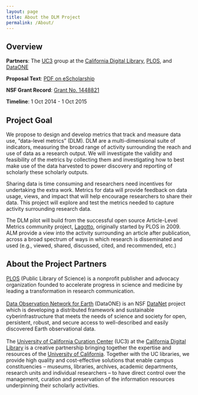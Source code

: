 ```yaml
---
layout: page
title: About the DLM Project
permalink: /About/
---
```


## Overview

**Partners**: The <a href="http://cdlib.org/services/uc3">UC3</a> group at the [California Digital Library](http://cdlib.org), <a href="http://plos.org">PLOS</a>, and <a href="http://dataone.org">DataONE</a>

**Proposal Text**: [PDF on eScholarship](http://escholarship.org/uc/item/9kf081vf)

**NSF Grant Record**: [Grant No. 1448821](http://www.nsf.gov/awardsearch/showAward?AWD_ID=1448821&HistoricalAwards=false)

**Timeline**: 1 Oct 2014 - 1 Oct 2015


## Project Goal 

We propose to design and develop metrics that track and measure data use, “data-level metrics” (DLM). DLM are a multi-dimensional suite of indicators, measuring the broad range of activity surrounding the reach and use of data as a research output. We will investigate the validity and feasibility of the metrics by collecting them and investigating how to best make use of the data harvested to power discovery and reporting of scholarly these scholarly outputs.  

Sharing data is time consuming and researchers need incentives for undertaking the extra work. Metrics for data will provide feedback on data usage, views, and impact that will help encourage researchers to share their data. This project will explore and test the metrics needed to capture activity surrounding research data.

The DLM pilot will build from the successful open source Article-Level Metrics community project, <a href="https://github.com/articlemetrics/lagotto">Lagotto</a>, originally started by PLOS in 2009. ALM provide a view into the activity surrounding an article after publication, across a broad spectrum of ways in which research is disseminated and used (e.g., viewed, shared, discussed, cited, and recommended, etc.)

## About the Project Partners

<a href="http://plos.org" target="_blank">PLOS</a> (Public Library of Science) is a nonprofit publisher and advocacy organization founded to accelerate progress in science and medicine by leading a transformation in research communication.
<br><br>
<a href="http://dataone.org" target="_blank">Data Observation Network for Earth</a> (DataONE) is an NSF <a href="http://en.wikipedia.org/wiki/Datanet" target="_blank">DataNet</a> project which is developing a distributed framework and sustainable cyberinfrastructure that meets the needs of science and society for open, persistent, robust, and secure access to well-described and easily discovered Earth observational data.
<br><br>
The <a href="http://cdlib.org/services/uc3" target="_blank">University of California Curation Center</a> (UC3) at the <a href="http://cdlib.org" target="_blank">California Digital Library</a> is a creative partnership bringing together the expertise and resources of the <a href="http://universityofcalifornia.edu" target="_blank">University of California</a>. Together with the UC libraries, we provide high quality and cost-effective solutions that enable campus constituencies – museums, libraries, archives, academic departments, research units and individual researchers – to have direct control over the management, curation and preservation of the information resources underpinning their scholarly activities.
